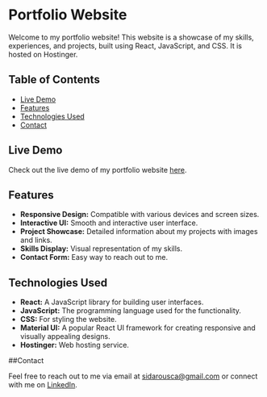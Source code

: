 # Portfolio Website

Welcome to my portfolio website! This website is a showcase of my skills, experiences, and projects, built using React, JavaScript, and CSS. It is hosted on Hostinger.

## Table of Contents

- [Live Demo](#live-demo)
- [Features](#features)
- [Technologies Used](#technologies-used)
- [Contact](#contact)

## Live Demo

Check out the live demo of my portfolio website [here](https://chrstophersidarousportfolio.com).

## Features

- **Responsive Design:** Compatible with various devices and screen sizes.
- **Interactive UI:** Smooth and interactive user interface.
- **Project Showcase:** Detailed information about my projects with images and links.
- **Skills Display:** Visual representation of my skills.
- **Contact Form:** Easy way to reach out to me.

## Technologies Used

- **React:** A JavaScript library for building user interfaces.
- **JavaScript:** The programming language used for the functionality.
- **CSS:** For styling the website.
- **Material UI:** A popular React UI framework for creating responsive and visually appealing designs.
- **Hostinger:** Web hosting service.

##Contact

Feel free to reach out to me via email at sidarousca@gmail.com or connect with me on [LinkedIn](https://www.linkedin.com/in/csidarous/).

